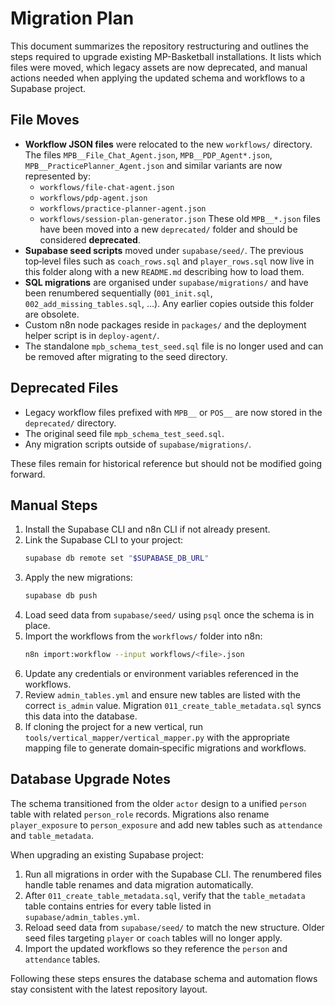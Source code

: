 # Migration Plan

This document summarizes the repository restructuring and outlines the steps required to upgrade existing MP-Basketball installations. It lists which files were moved, which legacy assets are now deprecated, and manual actions needed when applying the updated schema and workflows to a Supabase project.

## File Moves

- **Workflow JSON files** were relocated to the new `workflows/` directory. The files `MPB__File_Chat_Agent.json`, `MPB__PDP_Agent*.json`, `MPB__PracticePlanner_Agent.json` and similar variants are now represented by:
  - `workflows/file-chat-agent.json`
  - `workflows/pdp-agent.json`
  - `workflows/practice-planner-agent.json`
  - `workflows/session-plan-generator.json`
  These old `MPB__*.json` files have been moved into a new `deprecated/` folder and should be considered **deprecated**.
- **Supabase seed scripts** moved under `supabase/seed/`. The previous top‑level files such as `coach_rows.sql` and `player_rows.sql` now live in this folder along with a new `README.md` describing how to load them.
- **SQL migrations** are organised under `supabase/migrations/` and have been renumbered sequentially (`001_init.sql`, `002_add_missing_tables.sql`, …). Any earlier copies outside this folder are obsolete.
- Custom n8n node packages reside in `packages/` and the deployment helper script is in `deploy-agent/`.
- The standalone `mpb_schema_test_seed.sql` file is no longer used and can be removed after migrating to the seed directory.

## Deprecated Files

- Legacy workflow files prefixed with `MPB__` or `POS__` are now stored in the `deprecated/` directory.
- The original seed file `mpb_schema_test_seed.sql`.
- Any migration scripts outside of `supabase/migrations/`.

These files remain for historical reference but should not be modified going forward.

## Manual Steps

1. Install the Supabase CLI and n8n CLI if not already present.
2. Link the Supabase CLI to your project:
   ```bash
   supabase db remote set "$SUPABASE_DB_URL"
   ```
3. Apply the new migrations:
   ```bash
   supabase db push
   ```
4. Load seed data from `supabase/seed/` using `psql` once the schema is in place.
5. Import the workflows from the `workflows/` folder into n8n:
   ```bash
   n8n import:workflow --input workflows/<file>.json
   ```
6. Update any credentials or environment variables referenced in the workflows.
7. Review `admin_tables.yml` and ensure new tables are listed with the correct `is_admin` value. Migration `011_create_table_metadata.sql` syncs this data into the database.
8. If cloning the project for a new vertical, run `tools/vertical_mapper/vertical_mapper.py` with the appropriate mapping file to generate domain‑specific migrations and workflows.

## Database Upgrade Notes

The schema transitioned from the older `actor` design to a unified `person` table with related `person_role` records. Migrations also rename `player_exposure` to `person_exposure` and add new tables such as `attendance` and `table_metadata`.

When upgrading an existing Supabase project:

1. Run all migrations in order with the Supabase CLI. The renumbered files handle table renames and data migration automatically.
2. After `011_create_table_metadata.sql`, verify that the `table_metadata` table contains entries for every table listed in `supabase/admin_tables.yml`.
3. Reload seed data from `supabase/seed/` to match the new structure. Older seed files targeting `player` or `coach` tables will no longer apply.
4. Import the updated workflows so they reference the `person` and `attendance` tables.

Following these steps ensures the database schema and automation flows stay consistent with the latest repository layout.

